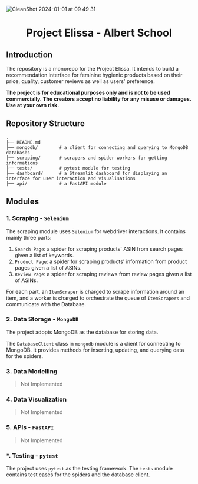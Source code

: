 ![CleanShot 2024-01-01 at 09 49 31](https://github.com/mintyfrankie/project-elissa/assets/77310871/b0a7f22d-da23-4b3b-84e2-419fc4b2d1ec)

<h1 align='center'> Project Elissa - Albert School </h1>

## Introduction

The repository is a monorepo for the Project Elissa. It intends to build a recommendation interface for feminine hygienic products based on their price, quality, customer reviews as well as users' preference.

**The project is for educational purposes only and is not to be used commercially. The creators accept no liability for any misuse or damages. Use at your own risk.**

## Repository Structure

```
.
├── README.md
├── mongodb/        # a client for connecting and querying to MongoDB databases
├── scraping/       # scrapers and spider workers for getting informations
├── tests/          # pytest module for testing
├── dashboard/      # a Streamlit dashboard for displaying an interface for user interaction and visualisations
├── api/            # a FastAPI module
```

## Modules

### 1. Scraping - `Selenium`

The scraping module uses `Selenium` for webdriver interactions. It contains mainly three parts:

1. `Search Page`: a spider for scraping products' ASIN from search pages given a list of keywords.
2. `Product Page`: a spider for scraping products' information from product pages given a list of ASINs.
3. `Review Page`: a spider for scraping reviews from review pages given a list of ASINs.

For each part, an `ItemScraper` is charged to scrape information around an item, and a worker is charged to orchestrate the queue of `ItemScrapers` and communicate with the Database. 

### 2. Data Storage - `MongoDB`

The project adopts MongoDB as the database for storing data. 

The `DatabaseClient` class in `mongodb` module is a client for connecting to MongoDB. It provides methods for inserting, updating, and querying data for the spiders.

### 3. Data Modelling

> Not Implemented

### 4. Data Visualization

> Not Implemented

### 5. APIs - `FastAPI`

> Not Implemented

### \*. Testing - `pytest`

The project uses `pytest` as the testing framework. The `tests` module contains test cases for the spiders and the database client.
